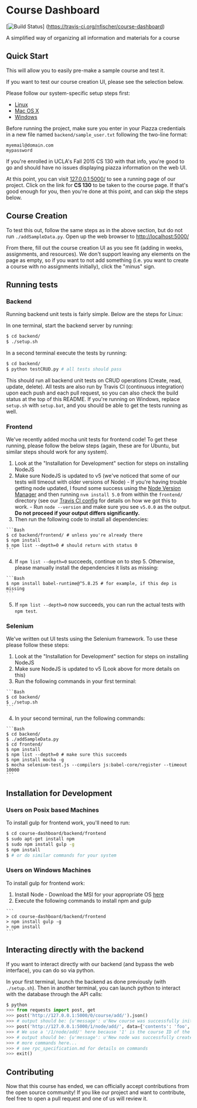 Course Dashboard
================

[![Build Status](https://travis-ci.org/nfischer/course-dashboard.svg?branch=master)]
(https://travis-ci.org/nfischer/course-dashboard)

A simplified way of organizing all information and materials for a course

Quick Start
-----------

This will allow you to easily pre-make a sample course and test it.

If you want to test our course creation UI, please see the selection below.

Please follow our system-specific setup steps first:

 - [Linux](linux-setup.md)
 - [Mac OS X](mac-setup.md)
 - [Windows](windows-setup.md)

Before running the project, make sure you enter in your Piazza credentials in a
new file named `backend/sample_user.txt` following the two-line format:

```
myemail@domain.com
mypassword
```

If you're enrolled in UCLA's Fall 2015 CS 130 with that info, you're good to go
and should have no issues displaying piazza information on the web UI.

At this point, you can visit [127.0.0.1:5000/](http://127.0.0.1:5000/) to see a
running page of our project. Click on the link for **CS 130** to be taken to the
course page. If that's good enough for you, then you're done at this point, and
can skip the steps below.

Course Creation
---------------

To test this out, follow the same steps as in the above section, but do not run
`./addSampleData.py`. Open up the web browser to
[http://localhost:5000/](http://localhost:5000/)

From there, fill out the course creation UI as you see fit (adding in weeks,
assignments, and resources). We don't support leaving any elements on the page
as empty, so if you want to not add something (i.e. you want to create a course
with no assignments initially), click the "minus" sign.

Running tests
-------------

### Backend

Running backend unit tests is fairly simple. Below are the steps for Linux:

In one terminal, start the backend server by running:

```Bash
$ cd backend/
$ ./setup.sh
```

In a second terminal execute the tests by running:

```Bash
$ cd backend/
$ python testCRUD.py # all tests should pass
```

This should run all backend unit tests on CRUD operations (Create, read, update,
delete). All tests are also run by Travis CI (continuous integration) upon each
push and each pull request, so you can also check the build status at the top of
this README. If you're running on Windows, replace `setup.sh` with `setup.bat`,
and you should be able to get the tests running as well.

### Frontend

We've recently added mocha unit tests for frontend code! To get these running,
please follow the below steps (again, these are for Ubuntu, but similar steps
should work for any system).

  1. Look at the "Installation for Development" section for steps on installing
     NodeJS
  2. Make sure NodeJS is updated to v5 (we've noticed that some of our tests
     will timeout with older versions of Node)
    - If you're having trouble getting node updated, I found some success using
      the [Node Version Manager](https://github.com/creationix/nvm) and then
      running `nvm install 5.0` from within the `frontend/` directory (see our
      [Travis CI config](.travis.yml) for details on how we got this to work.
    - Run `node --version` and make sure you see `v5.0.0` as the output. **Do
      not proceed if your output differs significantly.**
  3. Then run the following code to install all dependencies:

    ```Bash
    $ cd backend/frontend/ # unless you're already there
    $ npm install
    $ npm list --depth=0 # should return with status 0
    ```

  4. If `npm list --depth=0` succeeds, continue on to step 5. Otherwise, please
     manually install the dependencies it lists as missing:

    ```Bash
    $ npm install babel-runtime@^5.8.25 # for example, if this dep is missing
    ```

  5. If `npm list --depth=0` now succeeds, you can run the actual tests with
     `npm test`.

### Selenium

We've written out UI tests using the Selenium framework. To use these please
follow these steps:

  1. Look at the "Installation for Development" section for steps on installing
     NodeJS
  2. Make sure NodeJS is updated to v5 (Look above for more details on this)
  3. Run the following commands in your first terminal:

    ```Bash
    $ cd backend/
    $ ./setup.sh
    ```

  4. In your second terminal, run the following commands:

    ```Bash
    $ cd backend/
    $ ./addSampleData.py
    $ cd frontend/
    $ npm install
    $ npm list --depth=0 # make sure this succeeds
    $ npm install mocha -g
    $ mocha selenium-test.js --compilers js:babel-core/register --timeout 10000
    ```

Installation for Development
----------------------------

### Users on Posix based Machines

To install gulp for frontend work, you'll need to run:

```Bash
$ cd course-dashboard/backend/frontend
$ sudo apt-get install npm
$ sudo npm install gulp -g
$ npm install
$ # or do similar commands for your system
```

### Users on Windows Machines

To install gulp for frontend work:

  1. Install Node
    - Download the MSI for your appropriate OS
      [here](https://nodejs.org/en/download/)
  2. Execute the following commands to install npm and gulp

    ```
    > cd course-dashboard/backend/frontend
    > npm install gulp -g
    > npm install
    ```

Interacting directly with the backend
-------------------------------------

If you want to interact directly with our backend (and bypass the web
interface), you can do so via python.

In your first terminal, launch the backend as done previously (with
`./setup.sh`). Then in another terminal, you can launch python to interact with
the database through the API calls:

```Python
$ python
>>> from requests import post, get
>>> post('http://127.0.0.1:5000/0/course/add/').json()
>>> # output should be: {u'message': u'New course was successfully initialized', u'course_id': '1'}
>>> post('http://127.0.0.1:5000/1/node/add/', data={'contents': 'foo', 'renderer': 'bar'}).json()
>>> # We use a '/1/node/add/' here because '1' is the course ID of the course we just created
>>> # output should be: {u'message': u'New node was successfully created'}
>>> # more commands here...
>>> # see rpc_specification.md for details on commands
>>> exit()
```

Contributing
------------

Now that this course has ended, we can officially accept contributions from the
open source community! If you like our project and want to contribute, feel free
to open a pull request and one of us will review it.
